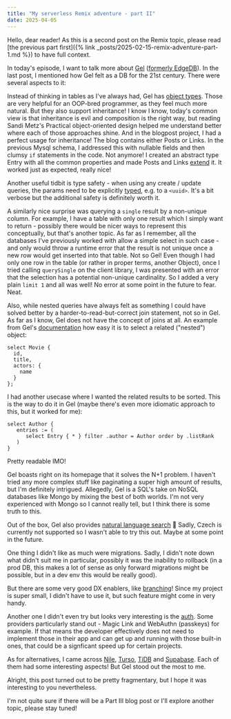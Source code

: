 ```yaml
---
title: "My serverless Remix adventure - part II"
date: 2025-04-05
---
```


Hello, dear reader! As this is a second post on the Remix topic, please read [the previous part first]({% link _posts/2025-02-15-remix-adventure-part-1.md %}) to have full context.

In today's episode, I want to talk more about [Gel](https://www.geldata.com) ([formerly EdgeDB](https://www.geldata.com/blog/edgedb-is-now-gel-and-postgres-is-the-future)). In the last post, I mentioned how Gel felt as a DB for the 21st century. There were several aspects to it:

Instead of thinking in tables as I've always had, Gel has [object types](https://docs.geldata.com/learn/schema#object-types). Those are very helpful for an OOP-bred programmer, as they feel much more natural. But they also support inheritance! I know I know, today's common view is that inheritance is evil and composition is the right way, but reading Sandi Metz's Practical object-oriented design helped me understand better where each of those approaches shine. And in the blogpost project, I had a perfect usage for inheritance! The blog contains either Posts or Links. In the previous Mysql schema, I addressed this with nullable fields and then clumsy `if` statements in the code. Not anymore! I created an abstract type Entry with all the common properties and made Posts and Links [extend](https://docs.geldata.com/reference/datamodel/objects#ref-datamodel-objects-inheritance) it. It worked just as expected, really nice!

Another useful tidbit is type safety - when using any create / update queries, the params need to be explicitly [typed](https://docs.geldata.com/learn/schema#scalar-types), e.g. to a `<uuid>`. It's a bit verbose but the additional safety is definitely worth it.

A similarly nice surprise was querying a `single` result by a non-unique column. For example, I have a table with only one result which I simply want to return - possibly there would be nicer ways to represent this conceptually, but that's another topic. As far as I remember, all the databases I've previously worked with allow a simple select in such case - and only would throw a runtime error that the result is not unique once a new row would get inserted into that table. Not so Gel! Even though I had only one row in the table (or rather in proper terms, another Object), once I tried calling `querySingle` on the client library, I was presented with an error that the selection has a potential non-unique cardinality. So I added a very plain `limit 1` and all was well! No error at some point in the future to fear. Neat.

Also, while nested queries have always felt as something I could have solved better by a harder-to-read-but-correct join statement, not so in Gel. As far as I know, Gel does not have the concept of joins at all. An example from Gel's [documentation](https://docs.geldata.com/learn/edgeql#select-objects) how easy it is to select a related ("nested") object:

```
select Movie {
  id,
  title,
  actors: {
    name
  }
};
```

I had another usecase where I wanted the related results to be sorted. This is the way to do it in Gel (maybe there's even more idiomatic approach to this, but it worked for me):

```
select Author {
   entries := (
      select Entry { * } filter .author = Author order by .listRank
   )
}
```

Pretty readable IMO!

Gel boasts right on its homepage that it solves the N+1 problem. I haven't tried any more complex stuff like paginating a super high amount of results, but I'm definitely intrigued. Allegedly, Gel is a SQL's take on NoSQL databases like Mongo by mixing the best of both worlds. I'm not very experienced with Mongo so I cannot really tell, but I think there is some truth to this.

Out of the box, Gel also provides [natural language search](https://docs.geldata.com/reference/stdlib/fts) 🤯 Sadly, Czech is currently not supported so I wasn't able to try this out. Maybe at some point in the future.

One thing I didn't like as much were migrations. Sadly, I didn't note down what didn't suit me in particular, possibly it was the inability to rollback (in a prod DB, this makes a lot of sense as only forward migrations might be possible, but in a dev env this would be really good).

But there are some very good DX enablers, like [branching](https://docs.geldata.com/learn/branches)! Since my project is super small, I didn't have to use it, but such feature might come in very handy.

Another one I didn't even try but looks very interesting is the [auth](https://docs.geldata.com/reference/auth#enabling-authentication-providers). Some providers particularly stand out - Magic Link and WebAuthn (passkeys) for example. If that means the developer effectively does not need to implement those in their app and can get up and running with those built-in ones, that could be a signficant speed up for certain projects.

As for alternatives, I came across [Nile](https://www.thenile.dev), [Turso](https://turso.tech), [TiDB](https://www.pingcap.com) and [Supabase](https://supabase.com). Each of them had some interesting aspects! But Gel stood out the most to me.

Alright, this post turned out to be pretty fragmentary, but I hope it was interesting to you nevertheless.

I'm not quite sure if there will be a Part III blog post or I'll explore another topic, please stay tuned!
